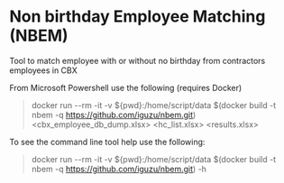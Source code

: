 # Non birthday Employee Matching (NBEM)

Tool to match employee with or without no birthday from contractors employees in CBX

From Microsoft Powershell use the following (requires Docker)
> docker run --rm -it -v ${pwd}:/home/script/data $(docker build -t nbem -q https://github.com/iguzu/nbem.git) <cbx_employee_db_dump.xlsx> <hc_list.xlsx> <results.xlsx>

To see the command line tool help use the following:

> docker run --rm -it -v ${pwd}:/home/script/data $(docker build -t nbem -q https://github.com/iguzu/nbem.git) -h